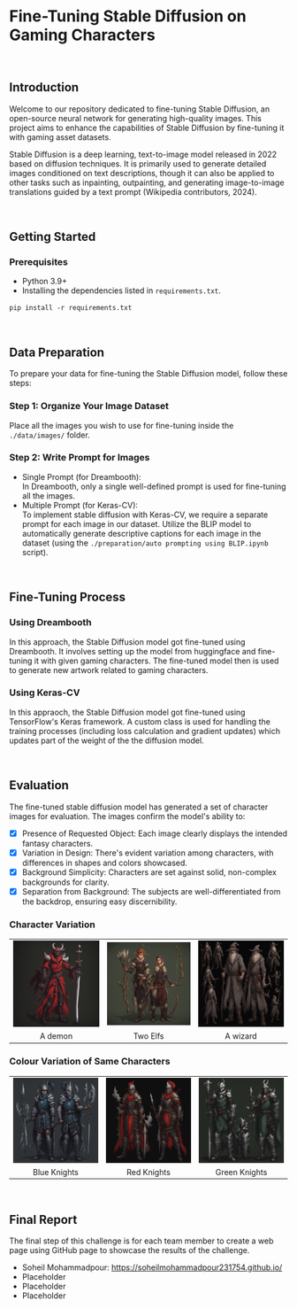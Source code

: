 # Fine-Tuning Stable Diffusion on Gaming Characters

<br>

## Introduction

Welcome to our repository dedicated to fine-tuning Stable Diffusion, an open-source neural network for generating high-quality images. This project aims to enhance the capabilities of Stable Diffusion by fine-tuning it with gaming asset datasets.

Stable Diffusion is a deep learning, text-to-image model released in 2022 based on diffusion techniques. It is primarily used to generate detailed images conditioned on text descriptions, though it can also be applied to other tasks such as inpainting, outpainting, and generating image-to-image translations guided by a text prompt (Wikipedia contributors, 2024). 

<br>

## Getting Started

### Prerequisites

- Python 3.9+
- Installing the dependencies listed in `requirements.txt`.
```
pip install -r requirements.txt
```


<br>

## Data Preparation

To prepare your data for fine-tuning the Stable Diffusion model, follow these steps:

### Step 1: Organize Your Image Dataset

Place all the images you wish to use for fine-tuning inside the `./data/images/` folder. 

### Step 2: Write Prompt for Images 

- Single Prompt (for Dreambooth): <br> In Dreambooth, only a single well-defined prompt is used for fine-tuning all the images. 
- Multiple Prompt (for Keras-CV): <br> To implement stable diffusion with Keras-CV, we require a separate prompt for each image in our dataset. Utilize the BLIP model to automatically generate descriptive captions for each image in the dataset (using the `./preparation/auto prompting using BLIP.ipynb` script). 



<br>

## Fine-Tuning Process

### Using Dreambooth

In this approach, the Stable Diffusion model got fine-tuned using Dreambooth. It involves setting up the model from huggingface and fine-tuning it with given gaming characters. The fine-tuned model then is used to generate new artwork related to gaming characters.



### Using Keras-CV

In this appraoch, the Stable Diffusion model got fine-tuned using TensorFlow's Keras framework. A custom class is used for handling the training processes (including loss calculation and gradient updates) which updates part of the weight of the the diffusion model.






<br>

## Evaluation

The fine-tuned stable diffusion model has generated a set of character images for evaluation. The images confirm the model's ability to:
- [x] Presence of Requested Object: Each image clearly displays the intended fantasy characters.
- [x] Variation in Design: There's evident variation among characters, with differences in shapes and colors showcased.
- [x] Background Simplicity: Characters are set against solid, non-complex backgrounds for clarity.
- [x] Separation from Background: The subjects are well-differentiated from the backdrop, ensuring easy discernibility.

### Character Variation

<table align="center">
  <tr>
    <td><img src="https://raw.githubusercontent.com/SoheilMohammadpour231754/Stable-Diffusion/main/generated%20artworks/dreambooth/a%20demon%20dressed%20in%20red%20and%20holding%20a%20sword.png" alt="Demon with sword" width="200"></td>
    <td><img src="https://raw.githubusercontent.com/SoheilMohammadpour231754/Stable-Diffusion/main/generated%20artworks/dreambooth/Elfs%20with%20arrows.png" alt="Elfs with arrows" width="200"></td>
    <td><img src="https://raw.githubusercontent.com/SoheilMohammadpour231754/Stable-Diffusion/main/generated%20artworks/dreambooth/Gandalf%20the%20gray.png" alt="Gandalf the gray" width="200"></td>
  </tr>
  <tr>
    <td align="center">A demon</td>
    <td align="center">Two Elfs</td>
    <td align="center">A wizard</td>
  </tr>
</table>

### Colour Variation of Same Characters

<table align="center">
  <tr>
    <td><img src="https://raw.githubusercontent.com/SoheilMohammadpour231754/Stable-Diffusion/main/generated%20artworks/dreambooth/Knights%20in%20blue%2C%20black%20and%20white%20with%20an%20elaborate%20helmet%20on%20their%20head.png"  width="200"></td>
    <td><img src="https://raw.githubusercontent.com/SoheilMohammadpour231754/Stable-Diffusion/main/generated%20artworks/dreambooth/Knights%20in%20red%2C%20black%20and%20white%20with%20an%20elaborate%20helmet%20on%20their%20head.png" width="200"></td>
    <td><img src="https://raw.githubusercontent.com/SoheilMohammadpour231754/Stable-Diffusion/main/generated%20artworks/dreambooth/Knights%20in%20green%2C%20black%20and%20white%20with%20an%20elaborate%20helmet%20on%20their%20head.png" width="200"></td>
  </tr>
  <tr>
    <td align="center">Blue Knights</td>
    <td align="center">Red Knights</td>
    <td align="center">Green Knights</td>
  </tr>
</table>

<br>

## Final Report 

The final step of this challenge is for each team member to create a web page using GitHub page to showcase the results of the challenge.
- Soheil Mohammadpour: https://soheilmohammadpour231754.github.io/
- Placeholder
- Placeholder
- Placeholder


